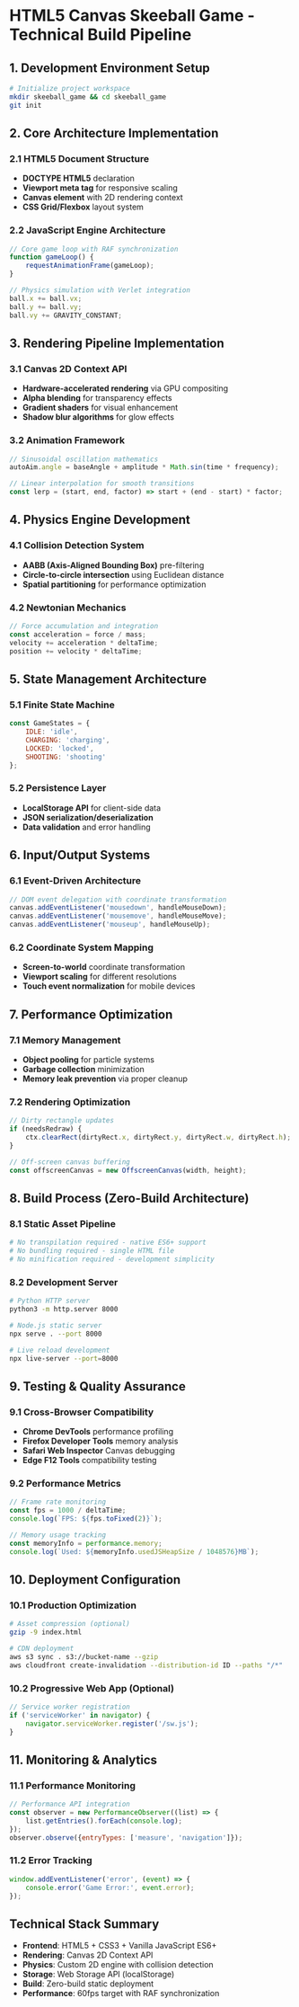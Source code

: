 # HTML5 Canvas Skeeball Game - Technical Build Pipeline

## 1. Development Environment Setup
```bash
# Initialize project workspace
mkdir skeeball_game && cd skeeball_game
git init
```

## 2. Core Architecture Implementation

### 2.1 HTML5 Document Structure
- **DOCTYPE HTML5** declaration
- **Viewport meta tag** for responsive scaling
- **Canvas element** with 2D rendering context
- **CSS Grid/Flexbox** layout system

### 2.2 JavaScript Engine Architecture
```javascript
// Core game loop with RAF synchronization
function gameLoop() {
    requestAnimationFrame(gameLoop);
}

// Physics simulation with Verlet integration
ball.x += ball.vx;
ball.y += ball.vy;
ball.vy += GRAVITY_CONSTANT;
```

## 3. Rendering Pipeline Implementation

### 3.1 Canvas 2D Context API
- **Hardware-accelerated rendering** via GPU compositing
- **Alpha blending** for transparency effects
- **Gradient shaders** for visual enhancement
- **Shadow blur algorithms** for glow effects

### 3.2 Animation Framework
```javascript
// Sinusoidal oscillation mathematics
autoAim.angle = baseAngle + amplitude * Math.sin(time * frequency);

// Linear interpolation for smooth transitions
const lerp = (start, end, factor) => start + (end - start) * factor;
```

## 4. Physics Engine Development

### 4.1 Collision Detection System
- **AABB (Axis-Aligned Bounding Box)** pre-filtering
- **Circle-to-circle intersection** using Euclidean distance
- **Spatial partitioning** for performance optimization

### 4.2 Newtonian Mechanics
```javascript
// Force accumulation and integration
const acceleration = force / mass;
velocity += acceleration * deltaTime;
position += velocity * deltaTime;
```

## 5. State Management Architecture

### 5.1 Finite State Machine
```javascript
const GameStates = {
    IDLE: 'idle',
    CHARGING: 'charging',
    LOCKED: 'locked',
    SHOOTING: 'shooting'
};
```

### 5.2 Persistence Layer
- **LocalStorage API** for client-side data
- **JSON serialization/deserialization**
- **Data validation** and error handling

## 6. Input/Output Systems

### 6.1 Event-Driven Architecture
```javascript
// DOM event delegation with coordinate transformation
canvas.addEventListener('mousedown', handleMouseDown);
canvas.addEventListener('mousemove', handleMouseMove);
canvas.addEventListener('mouseup', handleMouseUp);
```

### 6.2 Coordinate System Mapping
- **Screen-to-world** coordinate transformation
- **Viewport scaling** for different resolutions
- **Touch event normalization** for mobile devices

## 7. Performance Optimization

### 7.1 Memory Management
- **Object pooling** for particle systems
- **Garbage collection** minimization
- **Memory leak prevention** via proper cleanup

### 7.2 Rendering Optimization
```javascript
// Dirty rectangle updates
if (needsRedraw) {
    ctx.clearRect(dirtyRect.x, dirtyRect.y, dirtyRect.w, dirtyRect.h);
}

// Off-screen canvas buffering
const offscreenCanvas = new OffscreenCanvas(width, height);
```

## 8. Build Process (Zero-Build Architecture)

### 8.1 Static Asset Pipeline
```bash
# No transpilation required - native ES6+ support
# No bundling required - single HTML file
# No minification required - development simplicity
```

### 8.2 Development Server
```bash
# Python HTTP server
python3 -m http.server 8000

# Node.js static server
npx serve . --port 8000

# Live reload development
npx live-server --port=8000
```

## 9. Testing & Quality Assurance

### 9.1 Cross-Browser Compatibility
- **Chrome DevTools** performance profiling
- **Firefox Developer Tools** memory analysis
- **Safari Web Inspector** Canvas debugging
- **Edge F12 Tools** compatibility testing

### 9.2 Performance Metrics
```javascript
// Frame rate monitoring
const fps = 1000 / deltaTime;
console.log(`FPS: ${fps.toFixed(2)}`);

// Memory usage tracking
const memoryInfo = performance.memory;
console.log(`Used: ${memoryInfo.usedJSHeapSize / 1048576}MB`);
```

## 10. Deployment Configuration

### 10.1 Production Optimization
```bash
# Asset compression (optional)
gzip -9 index.html

# CDN deployment
aws s3 sync . s3://bucket-name --gzip
aws cloudfront create-invalidation --distribution-id ID --paths "/*"
```

### 10.2 Progressive Web App (Optional)
```javascript
// Service worker registration
if ('serviceWorker' in navigator) {
    navigator.serviceWorker.register('/sw.js');
}
```

## 11. Monitoring & Analytics

### 11.1 Performance Monitoring
```javascript
// Performance API integration
const observer = new PerformanceObserver((list) => {
    list.getEntries().forEach(console.log);
});
observer.observe({entryTypes: ['measure', 'navigation']});
```

### 11.2 Error Tracking
```javascript
window.addEventListener('error', (event) => {
    console.error('Game Error:', event.error);
});
```

## Technical Stack Summary
- **Frontend**: HTML5 + CSS3 + Vanilla JavaScript ES6+
- **Rendering**: Canvas 2D Context API
- **Physics**: Custom 2D engine with collision detection
- **Storage**: Web Storage API (localStorage)
- **Build**: Zero-build static deployment
- **Performance**: 60fps target with RAF synchronization